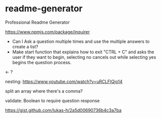 # readme-generator
Professional Readme Generator



https://www.npmjs.com/package/inquirer




 - Can I Ask a question multiple times and use the multiple answers to create a list?
 - Make start function that explains how to exit "CTRL + C" and asks the user if they want to begin, selecting no cancels out while selecting yes begins the question process.
 <!-- http://www.penandpaperprogrammer.com/blog/2018/12/16/repeating-questions-with-inquirerjs --> <- ?

nesting: https://www.youtube.com/watch?v=uRCLFIQjo14


split an array where there's a comma?

validate: Boolean to require question response

https://gist.github.com/lukas-h/2a5d00690736b4c3a7ba





